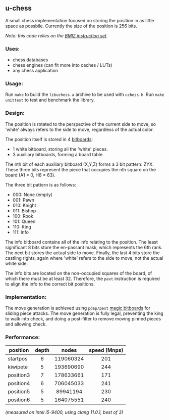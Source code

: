 ## u-chess

A small chess implementation focused on storing the position in as little space
as possbile. Currently the size of the position is 256 bits.

_Note: this code relies on the [BMI2 instruction set](https://en.wikipedia.org/wiki/X86_Bit_manipulation_instruction_set#BMI2_(Bit_Manipulation_Instruction_Set_2))._

### Uses:
- chess databases
- chess engines (can fit more into caches / LUTs)
- any chess application

### Usage:
Run `make` to build the `libuchess.a` archive to be used with `uchess.h`.
Run `make unittest` to test and benchmark the library.

### Design:

The position is rotated to the perspective of the current side to move, so
'white' always refers to the side to move, regardless of the actual color.

The position itself is stored in 4 [bitboards](https://www.chessprogramming.org/Bitboards):
- 1 white bitboard, storing all the 'white' pieces.
- 3 auxiliary bitboards, forming a board table.

The nth bit of each auxiliary bitboard (X,Y,Z) forms a 3 bit pattern: ZYX.
These three bits represent the piece that occupies the nth square on the
board (A1 = 0, H8 = 63).

The three bit pattern is as follows:
- 000: None (empty)
- 001: Pawn
- 010: Knight
- 011: Bishop
- 100: Rook
- 101: Queen
- 110: King
- 111: Info

The info bitboard contains all of the info relating to the position. The least
significant 8 bits store the en-passant mask, which represents the 6th rank.
The next bit stores the actual side to move. Finally, the last 4 bits store the
castling rights, again where 'white' refers to the side to move, not the actual
white side.

The info bits are located on the non-occupied squares of the board, of which
there must be at least 32. Therefore, the `pext` instruction is required to
align the info to the correct bit positions.

### Implementation:
The move generation is achieved using `pdep/pext` [magic bitboards](https://www.chessprogramming.org/Magic_Bitboards#Fancy)
for sliding piece attacks. The move generation is fully legal, preventing
the king to walk into check, and doing a post-filter to remove moving pinned
pieces and allowing check.

### Performance:
|position |depth|    nodes|speed (Mnps)|
|---------|:---:|:-------:|:----------:|
|startpos |    6|119060324|         201|
|kiwipete |    5|193690690|         244|
|position3|    7|178633661|         171|
|position4|    6|706045033|         241|
|position5|    5| 89941194|         230|
|position6|    5|164075551|         240|

_(measured on Intel i5-9400, using clang 11.0.1, best of 3)_
